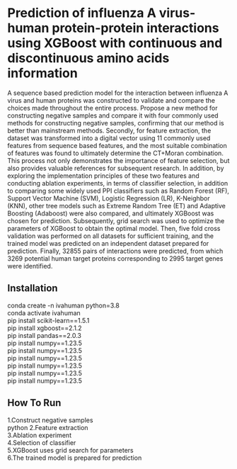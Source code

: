 # Prediction of influenza A virus-human protein-protein interactions using XGBoost with continuous and discontinuous amino acids information
   A sequence based prediction model for the interaction between influenza A virus and human proteins was constructed to validate and compare the choices made throughout the entire process. Propose a new method for constructing negative samples and compare it with four commonly used methods for constructing negative samples, confirming that our method is better than mainstream methods. Secondly, for feature extraction, the dataset was transformed into a digital vector using 11 commonly used features from sequence based features, and the most suitable combination of features was found to ultimately determine the CT+Moran combination. This process not only demonstrates the importance of feature selection, but also provides valuable references for subsequent research. In addition, by exploring the implementation principles of these two features and conducting ablation experiments, in terms of classifier selection, in addition to comparing some widely used PPI classifiers such as Random Forest (RF), Support Vector Machine (SVM), Logistic Regression (LR), K-Neighbor (KNN), other tree models such as Extreme Random Tree (ET) and Adaptive Boosting (Adaboost) were also compared, and ultimately XGBoost was chosen for prediction. Subsequently, grid search was used to optimize the parameters of XGBoost to obtain the optimal model. Then, five fold cross validation was performed on all datasets for sufficient training, and the trained model was predicted on an independent dataset prepared for prediction. Finally, 32855 pairs of interactions were predicted, from which 3269 potential human target proteins corresponding to 2995 target genes were identified.
##  Installation
conda create -n ivahuman python=3.8  
conda activate ivahuman  
pip install scikit-learn==1.5.1  
pip install xgboost==2.1.2  
pip install pandas==2.0.3  
pip install numpy==1.23.5  
pip install numpy==1.23.5  
pip install numpy==1.23.5  
pip install numpy==1.23.5  
pip install numpy==1.23.5  
pip install numpy==1.23.5  
##  How To Run
1.Construct negative samples  
python 
2.Feature extraction   
3.Ablation experiment   
4.Selection of classifier  
5.XGBoost uses grid search for parameters  
6.The trained model is prepared for prediction  

